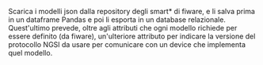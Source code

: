 Scarica i modelli json dalla repository degli smart* di fiware, e li salva prima in un dataframe Pandas e poi li esporta in un database relazionale. Quest'ultimo prevede, oltre agli attributi che ogni modello richiede per essere definito (da fiware), un'ulteriore attributo per indicare la versione del protocollo NGSI da usare per comunicare con un device che implementa quel modello.
